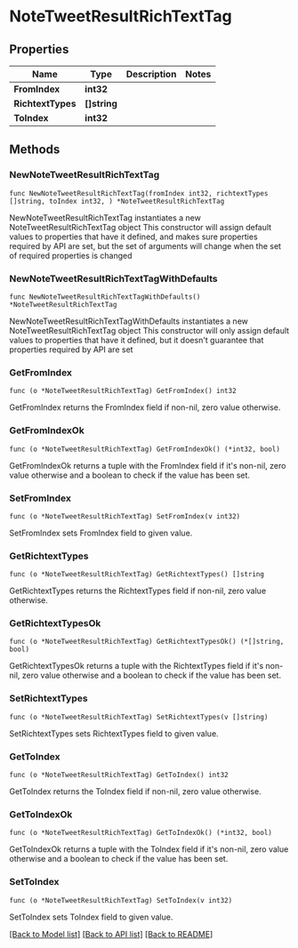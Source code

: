 # NoteTweetResultRichTextTag

## Properties

Name | Type | Description | Notes
------------ | ------------- | ------------- | -------------
**FromIndex** | **int32** |  | 
**RichtextTypes** | **[]string** |  | 
**ToIndex** | **int32** |  | 

## Methods

### NewNoteTweetResultRichTextTag

`func NewNoteTweetResultRichTextTag(fromIndex int32, richtextTypes []string, toIndex int32, ) *NoteTweetResultRichTextTag`

NewNoteTweetResultRichTextTag instantiates a new NoteTweetResultRichTextTag object
This constructor will assign default values to properties that have it defined,
and makes sure properties required by API are set, but the set of arguments
will change when the set of required properties is changed

### NewNoteTweetResultRichTextTagWithDefaults

`func NewNoteTweetResultRichTextTagWithDefaults() *NoteTweetResultRichTextTag`

NewNoteTweetResultRichTextTagWithDefaults instantiates a new NoteTweetResultRichTextTag object
This constructor will only assign default values to properties that have it defined,
but it doesn't guarantee that properties required by API are set

### GetFromIndex

`func (o *NoteTweetResultRichTextTag) GetFromIndex() int32`

GetFromIndex returns the FromIndex field if non-nil, zero value otherwise.

### GetFromIndexOk

`func (o *NoteTweetResultRichTextTag) GetFromIndexOk() (*int32, bool)`

GetFromIndexOk returns a tuple with the FromIndex field if it's non-nil, zero value otherwise
and a boolean to check if the value has been set.

### SetFromIndex

`func (o *NoteTweetResultRichTextTag) SetFromIndex(v int32)`

SetFromIndex sets FromIndex field to given value.


### GetRichtextTypes

`func (o *NoteTweetResultRichTextTag) GetRichtextTypes() []string`

GetRichtextTypes returns the RichtextTypes field if non-nil, zero value otherwise.

### GetRichtextTypesOk

`func (o *NoteTweetResultRichTextTag) GetRichtextTypesOk() (*[]string, bool)`

GetRichtextTypesOk returns a tuple with the RichtextTypes field if it's non-nil, zero value otherwise
and a boolean to check if the value has been set.

### SetRichtextTypes

`func (o *NoteTweetResultRichTextTag) SetRichtextTypes(v []string)`

SetRichtextTypes sets RichtextTypes field to given value.


### GetToIndex

`func (o *NoteTweetResultRichTextTag) GetToIndex() int32`

GetToIndex returns the ToIndex field if non-nil, zero value otherwise.

### GetToIndexOk

`func (o *NoteTweetResultRichTextTag) GetToIndexOk() (*int32, bool)`

GetToIndexOk returns a tuple with the ToIndex field if it's non-nil, zero value otherwise
and a boolean to check if the value has been set.

### SetToIndex

`func (o *NoteTweetResultRichTextTag) SetToIndex(v int32)`

SetToIndex sets ToIndex field to given value.



[[Back to Model list]](../README.md#documentation-for-models) [[Back to API list]](../README.md#documentation-for-api-endpoints) [[Back to README]](../README.md)


